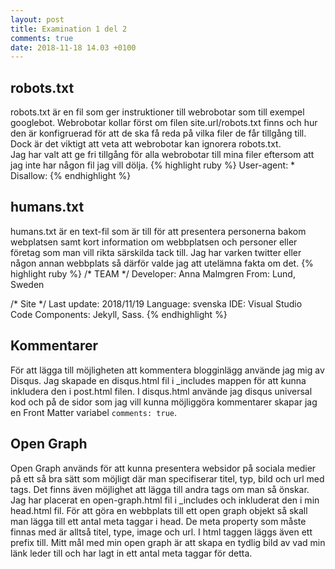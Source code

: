 ```yaml
---
layout: post
title: Examination 1 del 2
comments: true
date: 2018-11-18 14.03 +0100
---
```


## robots.txt
robots.txt är en fil som ger instruktioner till webrobotar som till exempel googlebot. Webrobotar kollar först om filen site.url/robots.txt finns och hur den är konfigruerad för att de ska få reda på vilka filer de får tillgång till. Dock är det viktigt att veta att webrobotar kan ignorera robots.txt.  
Jag har valt att ge fri tillgång för alla webrobotar till mina filer eftersom att jag inte har någon fil jag vill dölja. 
{% highlight ruby %}
User-agent: *
Disallow:
{% endhighlight %}

## humans.txt
humans.txt är en text-fil som är till för att presentera personerna bakom webplatsen samt kort information om webbplatsen och personer eller företag som man vill rikta särskilda tack till. 
Jag har varken twitter eller någon annan webbplats så därför valde jag att utelämna fakta om det.
{% highlight ruby %}
/* TEAM */
Developer: Anna Malmgren 
From: Lund, Sweden

/* Site */
Last update: 2018/11/19
Language: svenska
IDE: Visual Studio Code
Components: Jekyll, Sass.
{% endhighlight %}  


## Kommentarer
För att lägga till möjligheten att kommentera blogginlägg använde jag mig av Disqus. Jag skapade en disqus.html fil i _includes mappen för att kunna inkludera den i post.html filen. I disqus.html använde jag disqus universal kod och på de sidor som jag vill kunna möjliggöra kommentarer skapar jag en Front Matter variabel `comments: true`.  

## Open Graph
Open Graph används för att kunna presentera websidor på sociala medier på ett så bra sätt som möjligt där man specifiserar titel, typ, bild och url med tags. Det finns även möjlighet att lägga till andra tags om man så önskar. Jag har placerat en open-graph.html fil i _includes och inkluderat den i min head.html fil.
För att göra en webbplats till ett open graph objekt så skall man lägga till ett antal meta taggar i head. De meta property som måste finnas med är alltså titel, type, image och url. I html taggen läggs även ett prefix till.
Mitt mål med min open graph är att skapa en tydlig bild av vad min länk leder till och har lagt in ett antal meta taggar för detta. 